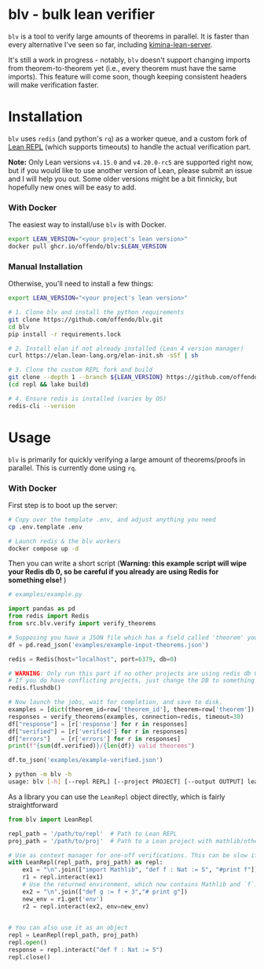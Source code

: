 # blv - bulk lean verifier

`blv` is a tool to verify large amounts of theorems in parallel. It is faster than every alternative I've seen so far, including [kimina-lean-server](https://github.com/project-numina/kimina-lean-server).

It's still a work in progress - notably, `blv` doesn't support changing imports from theorem-to-theorem yet (i.e., every theorem must have the same imports). This feature will come soon, though keeping consistent headers will make verification faster.

# Installation

`blv` uses `redis` (and python's `rq`) as a worker queue, and a custom fork of [Lean REPL](https://github.com/offendo/repl) (which supports timeouts) to handle the actual verification part.

**Note:** Only Lean versions `v4.15.0` and `v4.20.0-rc5` are supported right now, but if you would like to use another version of Lean, please submit an issue and I will help you out. Some older versions might be a bit finnicky, but hopefully new ones will be easy to add. 

### With Docker

The easiest way to install/use `blv` is with Docker.

```bash
export LEAN_VERSION="<your project's lean version>"
docker pull ghcr.io/offendo/blv:$LEAN_VERSION
```

### Manual Installation

Otherwise, you'll need to install a few things:

```bash
export LEAN_VERSION="<your project's lean version>"

# 1. Clone blv and install the python requirements
git clone https://github.com/offendo/blv.git
cd blv
pip install -r requirements.lock

# 2. Install elan if not already installed (Lean 4 version manager)
curl https://elan.lean-lang.org/elan-init.sh -sSf | sh

# 3. Clone the custom REPL fork and build
git clone --depth 1 --branch ${LEAN_VERSION} https://github.com/offendo/repl.git
(cd repl && lake build)

# 4. Ensure redis is installed (varies by OS)
redis-cli --version

```

# Usage

`blv` is primarily for quickly verifying a large amount of theorems/proofs in parallel. This is currently done using `rq`.

### With Docker

First step is to boot up the server:

```bash
# Copy over the template .env, and adjust anything you need
cp .env.template .env

# Launch redis & the blv workers
docker compose up -d
```

Then you can write a short script (**Warning: this example script will wipe your Redis db 0, so be careful if you already are using Redis for something else!** )

```python
# examples/example.py

import pandas as pd
from redis import Redis
from src.blv.verify import verify_theorems

# Supposing you have a JSON file which has a field called 'theorem' you want to verify
df = pd.read_json('examples/example-input-theorems.json')

redis = Redis(host="localhost", port=6379, db=0)

# WARNING: Only run this part if no other projects are using redis db 0!
# If you do have conflicting projects, just change the DB to something else!
redis.flushdb()

# Now launch the jobs, wait for completion, and save to disk.
examples = [dict(theorem_id=row['theorem_id'], theorem=row['theorem']) for idx, row in df.iterrows()]
responses = verify_theorems(examples, connection=redis, timeout=30)
df["response"] = [r['response'] for r in responses]
df["verified"] = [r['verified'] for r in responses]
df["errors"]   = [r['errors'] for r in responses]
print(f"{sum(df.verified)}/{len(df)} valid theorems")

df.to_json('examples/example-verified.json')
```



```bash
❯ python -m blv -h
usage: blv [-h] [--repl REPL] [--project PROJECT] [--output OUTPUT] lean
```

As a library you can use the `LeanRepl` object directly, which is fairly straightforward
```python
from blv import LeanRepl

repl_path = '/path/to/repl'  # Path to Lean REPL
proj_path = '/path/to/proj'  # Path to a Lean project with mathlib/other deps

# Use as context manager for one-off verifications. This can be slow if you do this in a loop since it'll start/stop the Lean REPL process on open/close, which means you'll have to reload any imports every single time.
with LeanRepl(repl_path, proj_path) as repl:
  	ex1 = "\n".join(["import Mathlib", "def f : Nat := 5", "#print f"])
    r1 = repl.interact(ex1)
    # Use the returned environment, which now contains Mathlib and `f`.
    ex2 = "\n".join(["def g := f + 3","# print g"])
    new_env = r1.get('env')
    r2 = repl.interact(ex2, env=new_env) 

    
# You can also use it as an object 
repl = LeanRepl(repl_path, proj_path)
repl.open()
response = repl.interact("def f : Nat := 5")
repl.close()
```
